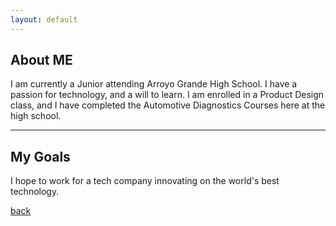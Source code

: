 ```yaml
---
layout: default
---
```


## About ME

I am currently a Junior attending Arroyo Grande High School. I have a passion for technology, and a will to learn. I am enrolled in a Product Design class, and I have completed the Automotive Diagnostics Courses here at the high school.

* * * 

## My Goals

I hope to work for a tech company innovating on the world's best technology. 




[back](./)
